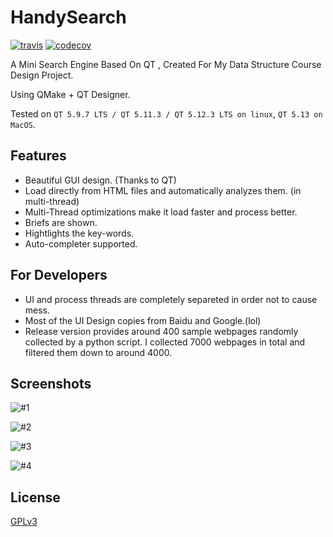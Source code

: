 # HandySearch 
[![travis](https://travis-ci.com/yxwangcs/handysearch.svg?branch=master)](https://www.travis-ci.org/yxwangcs/handysearch) [![codecov](https://codecov.io/gh/yxwangcs/handysearch/branch/master/graph/badge.svg)](https://codecov.io/gh/yxwangcs/handysearch)

A Mini Search Engine Based On QT , Created For My Data Structure Course Design Project.

Using QMake + QT Designer.

Tested on `QT 5.9.7 LTS / QT 5.11.3 / QT 5.12.3 LTS on linux`, `QT 5.13 on MacOS`. 

## Features
* Beautiful GUI design. (Thanks to QT)
* Load directly from HTML files and automatically analyzes them. (in multi-thread)
* Multi-Thread optimizations make it load faster and process better.
* Briefs are shown.
* Hightlights the key-words.
* Auto-completer supported.

## For Developers
* UI and process threads are completely separeted in order not to cause mess.
* Most of the UI Design copies from Baidu and Google.(lol)
* Release version provides around 400 sample webpages randomly collected by a python script. I collected 7000 webpages in total and filtered them down to around 4000.

## Screenshots

![#1](https://github.com/yxwangcs/handysearch/raw/master/Screenshots/1.png)

![#2](https://github.com/yxwangcs/handysearch/raw/master/Screenshots/2.png)

![#3](https://github.com/yxwangcs/handysearch/raw/master/Screenshots/3.png)

![#4](https://github.com/yxwangcs/handysearch/raw/master/Screenshots/4.png)

## License
[GPLv3](https://github.com/yxwangcs/handysearch/blob/master/LICENSE)
